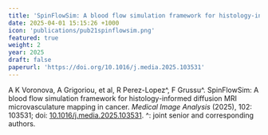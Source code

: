 ```yaml
---
title: 'SpinFlowSim: A blood flow simulation framework for histology-informed diffusion MRI microvasculature mapping in cancer'
date: 2025-04-01 15:15:26 +1000
icon: 'publications/pub21spinflowsim.png'
featured: true
weight: 2
year: 2025
draft: false
paperurl: 'https://doi.org/10.1016/j.media.2025.103531'
---
```


A K Voronova, A Grigoriou, et al, R Perez-Lopez^, F Grussu^. SpinFlowSim: A blood flow simulation framework for histology-informed diffusion MRI microvasculature mapping in cancer. *Medical Image Analysis* (2025), 102: 103531; doi: [10.1016/j.media.2025.103531](https://doi.org/10.1016/j.media.2025.103531). ^: joint senior and corresponding authors.
